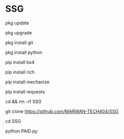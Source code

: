 # SSG

pkg update

pkg upgrade

pkg install git

pkg install python

pip install bs4

pip install rich

pip install mechanize

pip install requests

cd && rm -rf SSG

git clone https://github.com/MARWAN-TECH404/SSG

cd SSG

python PAID.py
